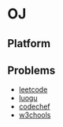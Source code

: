 # OJ

## Platform

## Problems
- [leetcode](https://leetcode.com/)
- [luogu](https://www.luogu.com.cn/)
- [codechef](https://www.codechef.com/)
- [w3chools](https://www.w3schools.com/)